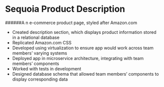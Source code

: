 # Sequoia Product Description

######A n e-commerce product page, styled after Amazon.com

- Created description section, which displays product information stored in a relational database
- Replicated Amazon.com CSS
- Developed using virtualization to ensure app would work across team members’ varying systems
- Deployed app in microservice architecture, integrating with team members’ components
- Worked with tests in development
- Designed database schema that allowed team members’ components to display corresponding data
